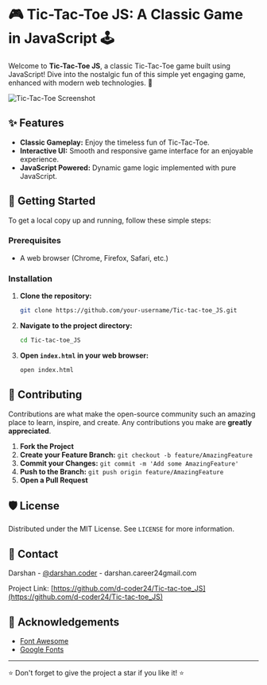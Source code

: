 # 🎮 Tic-Tac-Toe JS: A Classic Game in JavaScript 🕹️

Welcome to **Tic-Tac-Toe JS**, a classic Tic-Tac-Toe game built using JavaScript! Dive into the nostalgic fun of this simple yet engaging game, enhanced with modern web technologies. 🌟

![Tic-Tac-Toe Screenshot](path-to-screenshot.png)

## ✨ Features

- **Classic Gameplay:** Enjoy the timeless fun of Tic-Tac-Toe.
- **Interactive UI:** Smooth and responsive game interface for an enjoyable experience.
- **JavaScript Powered:** Dynamic game logic implemented with pure JavaScript.

## 🚀 Getting Started

To get a local copy up and running, follow these simple steps:

### Prerequisites

- A web browser (Chrome, Firefox, Safari, etc.)

### Installation

1. **Clone the repository:**
    ```sh
    git clone https://github.com/your-username/Tic-tac-toe_JS.git
    ```

2. **Navigate to the project directory:**
    ```sh
    cd Tic-tac-toe_JS
    ```

3. **Open `index.html` in your web browser:**
    ```sh
    open index.html
    ```

## 🤝 Contributing

Contributions are what make the open-source community such an amazing place to learn, inspire, and create. Any contributions you make are **greatly appreciated**.

1. **Fork the Project**
2. **Create your Feature Branch:** `git checkout -b feature/AmazingFeature`
3. **Commit your Changes:** `git commit -m 'Add some AmazingFeature'`
4. **Push to the Branch:** `git push origin feature/AmazingFeature`
5. **Open a Pull Request**

## 🛡️ License

Distributed under the MIT License. See `LICENSE` for more information.

## 📧 Contact

Darshan - [@darshan.coder](https://instagram.com/darshan.coder) - darshan.career24gmail.com

Project Link: [https://github.com/d-coder24/Tic-tac-toe_JS](https://github.com/d-coder24/Tic-tac-toe_JS)

## 💬 Acknowledgements

- [Font Awesome](https://fontawesome.com)
- [Google Fonts](https://fonts.google.com)

---

⭐️ Don't forget to give the project a star if you like it! ⭐️
